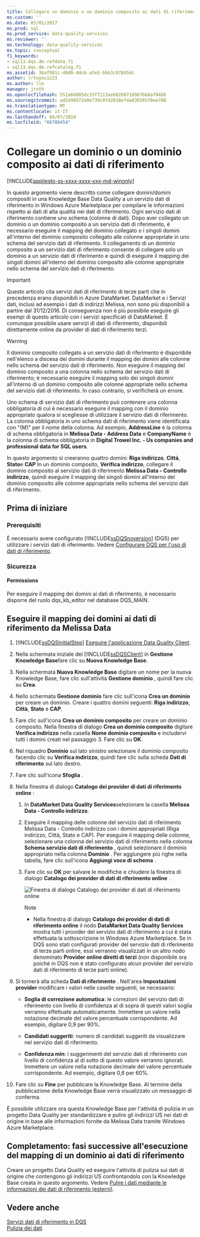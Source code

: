 ```yaml
---
title: Collegare un dominio o un dominio composito ai dati di riferimento | Microsoft Docs
ms.custom: ''
ms.date: 03/01/2017
ms.prod: sql
ms.prod_service: data-quality-services
ms.reviewer: ''
ms.technology: data-quality-services
ms.topic: conceptual
f1_keywords:
- sql13.dqs.dm.refdata.f1
- sql13.dqs.dm.refcatalog.f1
ms.assetid: 36af981c-d0d0-4dc6-afe5-bbb3c97845dc
author: lrtoyou1223
ms.author: lle
manager: jroth
ms.openlocfilehash: 551e66805dc53f7113aeb0260716967bb8a78486
ms.sourcegitcommit: ad2e98972a0e739c0fd2038ef4a030265f0ee788
ms.translationtype: MT
ms.contentlocale: it-IT
ms.lasthandoff: 06/07/2019
ms.locfileid: "66780454"
---
```

# <a name="attach-domain-or-composite-domain-to-reference-data"></a>Collegare un dominio o un dominio composito ai dati di riferimento

[!INCLUDE[appliesto-ss-xxxx-xxxx-xxx-md-winonly](../includes/appliesto-ss-xxxx-xxxx-xxx-md-winonly.md)]

  In questo argomento viene descritto come collegare domini/domini compositi in una Knowledge Base Data Quality a un servizio dati di riferimento in Windows Azure Marketplace per compilare le informazioni rispetto ai dati di alta qualità nei dati di riferimento. Ogni servizio dati di riferimento contiene uno schema (colonne di dati). Dopo aver collegato un dominio o un dominio composito a un servizio dati di riferimento, è necessario eseguire il mapping del dominio collegato o i singoli domini all'interno del dominio composito collegato alle colonne appropriate in uno schema del servizio dati di riferimento. Il collegamento di un dominio composito a un servizio dati di riferimento consente di collegare solo un dominio a un servizio dati di riferimento e quindi di eseguire il mapping dei singoli domini all'interno del dominio composito alle colonne appropriate nello schema del servizio dati di riferimento.  

> [!IMPORTANT]
> Questo articolo cita servizi dati di riferimento di terze parti che in precedenza erano disponibili in Azure DataMarket. DataMarket e i Servizi dati, inclusi ad esempio i dati di indirizzi Melissa, non sono più disponibili a partire dal 31/12/2016. Di conseguenza non è più possibile eseguire gli esempi di questo articolo con i servizi specificati di DataMarket. È comunque possibile usare servizi di dati di riferimento, disponibili direttamente online da provider di dati di riferimento terzi.

> [!WARNING]  
>  Il dominio composito collegato a un servizio dati di riferimento è disponibile nell'elenco a discesa dei domini durante il mapping dei domini alle colonne nello schema del servizio dati di riferimento. Non eseguire il mapping del dominio composito a una colonna nello schema del servizio dati di riferimento; è necessario eseguire il mapping solo dei singoli domini all'interno di un dominio composito alle colonne appropriate nello schema del servizio dati di riferimento. In caso contrario, si verificherà un errore.  
  
 Uno schema di servizio dati di riferimento può contenere una colonna obbligatoria di cui è necessario eseguire il mapping con il dominio appropriato qualora si scegliesse di utilizzare il servizio dati di riferimento. La colonna obbligatoria in uno schema dati di riferimento viene identificata con "(M)" per il nome della colonna. Ad esempio, **AddressLine** è la colonna di schema obbligatoria in **Melissa Data - Address Data** e **CompanyName** è la colonna di schema obbligatoria in **Digital Trowel Inc. - Us companies and professional data for SQL users**.  
  
 In questo argomento si creeranno quattro domini: **Riga indirizzo**, **Città**, **Stato**e **CAP** In un dominio composito, **Verifica indirizzo**, collegare il dominio composito al servizio dati di riferimento **Melissa Data - Controllo indirizzo**, quindi eseguire il mapping dei singoli domini all'interno del dominio composito alle colonne appropriate nello schema del servizio dati di riferimento.  
  
## <a name="before-you-begin"></a>Prima di iniziare  
  
###  <a name="Prerequisites"></a> Prerequisiti  
 È necessario avere configurato [!INCLUDE[ssDQSnoversion](../includes/ssdqsnoversion-md.md)] (DQS) per utilizzare i servizi dati di riferimento. Vedere [Configurare DQS per l'uso di dati di riferimento](../data-quality-services/configure-dqs-to-use-reference-data.md).  
  
###  <a name="Security"></a> Sicurezza  
  
#### <a name="permissions"></a>Permissions  
 Per eseguire il mapping dei domini ai dati di riferimento, è necessario disporre del ruolo dqs_kb_editor nel database DQS_MAIN.  
  
##  <a name="Map"></a> Eseguire il mapping dei domini ai dati di riferimento da Melissa Data  
  
1.  [!INCLUDE[ssDQSInitialStep](../includes/ssdqsinitialstep-md.md)] [Eseguire l'applicazione Data Quality Client](../data-quality-services/run-the-data-quality-client-application.md).  
  
2.  Nella schermata iniziale del [!INCLUDE[ssDQSClient](../includes/ssdqsclient-md.md)] in **Gestione Knowledge Base**fare clic su **Nuova Knowledge Base**.  
  
3.  Nella schermata **Nuova Knowledge Base** digitare un nome per la nuova Knowledge Base, fare clic sull'attività **Gestione dominio** , quindi fare clic su **Crea**.  
  
4.  Nello schermata **Gestione dominio** fare clic sull'icona **Crea un dominio** per creare un dominio. Creare i quattro domini seguenti: **Riga indirizzo**, **Città**, **Stato** e **CAP**.  
  
5.  Fare clic sull'icona **Crea un dominio composito** per creare un dominio composito. Nella finestra di dialogo **Crea un dominio composito** digitare **Verifica indirizzo** nella casella **Nome dominio composito** e includervi tutti i domini creati nel passaggio 3. Fare clic su **OK**.  
  
6.  Nel riquadro **Dominio** sul lato sinistro selezionare il dominio composito facendo clic su **Verifica indirizzo**, quindi fare clic sulla scheda **Dati di riferimento** sul lato destro.  
  
7.  Fare clic sull'icona **Sfoglia** .  
  
8.  Nella finestra di dialogo **Catalogo dei provider di dati di riferimento online** :  
  
    1.  In **DataMarket Data Quality Services**selezionare la casella **Melissa Data - Controllo indirizzo**.  
  
    2.  Eseguire il mapping delle colonne del servizio dati di riferimento Melissa Data - Controllo indirizzo con i domini appropriati (Riga indirizzo, Città, Stato e CAP). Per eseguire il mapping delle colonne, selezionare una colonna del servizio dati di riferimento nella colonna **Schema servizio dati di riferimento** , quindi selezionare il dominio appropriato nella colonna **Dominio** . Per aggiungere più righe nella tabella, fare clic sull'icona **Aggiungi voce di schema** .  
  
    3.  Fare clic su **OK** per salvare le modifiche e chiudere la finestra di dialogo **Catalogo dei provider di dati di riferimento online** .  
  
         ![Finestra di dialogo Catalogo dei provider di dati di riferimento online](../data-quality-services/media/dqs-onlinereferencedataproviderscatalog.gif "Finestra di dialogo Catalogo dei provider di dati di riferimento online")  
  
        > [!NOTE]  
        >  -   Nella finestra di dialogo **Catalogo dei provider di dati di riferimento online** il nodo **DataMarket Data Quality Services** mostra tutti i provider del servizio dati di riferimento a cui è stata effettuata la sottoscrizione in Windows Azure Marketplace. Se in DQS sono stati configurati provider del servizio dati di riferimento di terze parti online, essi verranno visualizzati in un altro nodo denominato **Provider online diretti di terzi** (non disponibile ora poiché in DQS non è stato configurato alcun provider del servizio dati di riferimento di terze parti online).  
  
9. Si tornerà alla scheda **Dati di riferimento** . Nell'area **Impostazioni provider** modificare i valori nelle caselle seguenti, se necessario:  
  
    -   **Soglia di correzione automatica**: le correzioni del servizio dati di riferimento con livello di confidenza al di sopra di questi valori soglia verranno effettuate automaticamente. Immettere un valore nella notazione decimale del valore percentuale corrispondente. Ad esempio, digitare 0,9 per 90%.  
  
    -   **Candidati suggeriti**: numero di candidati suggeriti da visualizzare nel servizio dati di riferimento.  
  
    -   **Confidenza min**: i suggerimenti del servizio dati di riferimento con livello di confidenza al di sotto di questo valore verranno ignorati. Immettere un valore nella notazione decimale del valore percentuale corrispondente. Ad esempio, digitare 0,6 per 60%.  
  
10. Fare clic su **Fine** per pubblicare la Knowledge Base. Al termine della pubblicazione della Knowledge Base verrà visualizzato un messaggio di conferma.  
  
 È possibile utilizzare ora questa Knowledge Base per l'attività di pulizia in un progetto Data Quality per standardizzare e pulire gli indirizzi US nei dati di origine in base alle informazioni fornite da Melissa Data tramite Windows Azure Marketplace.  
  
##  <a name="FollowUp"></a> Completamento: fasi successive all'esecuzione del mapping di un dominio ai dati di riferimento  
 Creare un progetto Data Quality ed eseguire l'attività di pulizia sui dati di origine che contengono gli indirizzi US confrontandolo con la Knowledge Base creata in questo argomento. Vedere [Pulire i dati mediante le informazioni dei dati di riferimento &#40;esterni&#41;](../data-quality-services/cleanse-data-using-reference-data-external-knowledge.md).  
  
## <a name="see-also"></a>Vedere anche  
 [Servizi dati di riferimento in DQS](../data-quality-services/reference-data-services-in-dqs.md)   
 [Pulizia dei dati](../data-quality-services/data-cleansing.md)  
  
  
